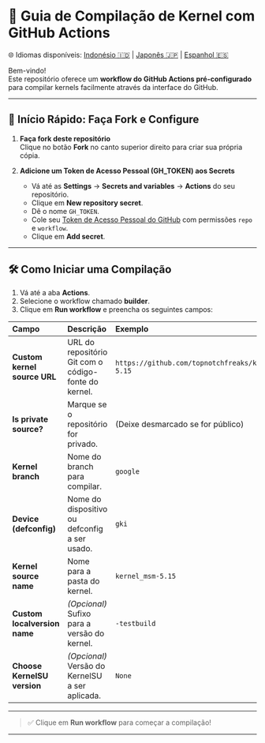 # 🚀 Guia de Compilação de Kernel com GitHub Actions

🌐 Idiomas disponíveis: [Indonésio 🇮🇩](README_id.md) | [Japonês 🇯🇵](README_jp.md) | [Espanhol 🇪🇸](README_es.md)

Bem-vindo!  
Este repositório oferece um **workflow do GitHub Actions pré-configurado** para compilar kernels facilmente através da interface do GitHub.

---

## 📝 Início Rápido: Faça Fork e Configure

1. **Faça fork deste repositório**  
   Clique no botão **Fork** no canto superior direito para criar sua própria cópia.

2. **Adicione um Token de Acesso Pessoal (GH_TOKEN) aos Secrets**  
   - Vá até as **Settings** → **Secrets and variables** → **Actions** do seu repositório.
   - Clique em **New repository secret**.
   - Dê o nome `GH_TOKEN`.
   - Cole seu [Token de Acesso Pessoal do GitHub](https://github.com/settings/tokens) com permissões `repo` e `workflow`.
   - Clique em **Add secret**.

---

## 🛠 Como Iniciar uma Compilação

1. Vá até a aba **Actions**.
2. Selecione o workflow chamado **builder**.
3. Clique em **Run workflow** e preencha os seguintes campos:

| Campo | Descrição | Exemplo |
|:------|:----------|:--------|
| **Custom kernel source URL** | URL do repositório Git com o código-fonte do kernel. | `https://github.com/topnotchfreaks/kernel_msm-5.15` |
| **Is private source?** | Marque se o repositório for privado. | (Deixe desmarcado se for público) |
| **Kernel branch** | Nome do branch para compilar. | `google` |
| **Device (defconfig)** | Nome do dispositivo ou defconfig a ser usado. | `gki` |
| **Kernel source name** | Nome para a pasta do kernel. | `kernel_msm-5.15` |
| **Custom localversion name** | *(Opcional)* Sufixo para a versão do kernel. | `-testbuild` |
| **Choose KernelSU version** | *(Opcional)* Versão do KernelSU a ser aplicada. | `None` |

---

> ✅ Clique em **Run workflow** para começar a compilação!

---
